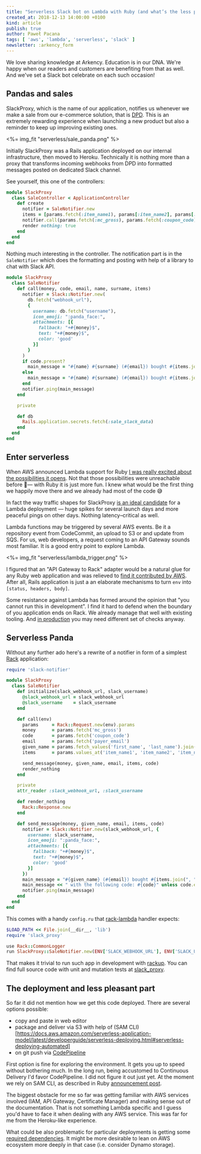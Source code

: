 ```yaml
---
title: "Serverless Slack bot on Lambda with Ruby (and what’s the less pleasant part about it)"
created_at: 2018-12-13 14:00:00 +0100
kind: article
publish: true
author: Paweł Pacana
tags: [ 'aws', 'lambda', 'serverless', 'slack' ]
newsletter: :arkency_form
---
```


We love sharing knowledge at Arkency. Education is in our DNA. We're happy when our readers and customers are benefiting from that as well. And we've set a Slack bot celebrate on each such occasion!

## Pandas and sales

SlackProxy, which is the name of our application, notifies us whenever we make a sale from our e-commerce solution, that is [DPD](https://arkency.dpdcart.com). This is an extremely rewarding experience when launching a new product but also a reminder to keep up improving existing ones.

<%= img_fit "serverless/sale_panda.png" %>

Initially SlackProxy was a Rails application deployed on our internal infrastructure, then moved to Heroku. Technically it is nothing more than a proxy that transforms incoming webhooks from DPD into formatted messages posted on dedicated Slack channel.

See yourself, this one of the controllers:

```ruby
module SlackProxy
  class SaleController < ApplicationController
    def create
      notifier = SaleNotifier.new
      items = [params.fetch(:item_name1), params[:item_name2], params[:item_name3], params[:item_name4]].compact
      notifier.call(params.fetch(:mc_gross), params.fetch(:coupon_code), params.fetch(:payer_email), params.fetch(:first_name), params.fetch(:last_name), items)
      render nothing: true
    end
  end
end
```

Nothing much interesting in the controller. The notification part is in the `SaleNotifier` which does the formatting and posting with help of a library to chat with Slack API.

```ruby
module SlackProxy
  class SaleNotifier
    def call(money, code, email, name, surname, items)
      notifier = Slack::Notifier.new(
        db.fetch("webhook_url"),
        {
          username: db.fetch("username"),
          icon_emoji: ":panda_face:",
          attachments: [{
            fallback: "+#{money}$",
            text: "+#{money}$",
            color: 'good'
          }]
        }
      )
      if code.present?
        main_message = "#{name} #{surname} (#{email}) bought #{items.join(", ")} with the following code: #{code}"
      else
        main_message = "#{name} #{surname} (#{email}) bought #{items.join(", ")}"
      end
      notifier.ping(main_message)
    end

    private

    def db
      Rails.application.secrets.fetch(:sale_slack_data)
    end
  end
end
```


## Enter serverless

When AWS announced Lambda support for Ruby [I was really excited about the possibilities it opens](https://twitter.com/pawelpacana/status/1068525554708602882). Not that those possibilities were unreachable before — with Ruby it is just more fun. I knew what would be the first thing we happily move there and we already had most of the code 😅

In fact the way traffic shapes for SlackProxy [is an ideal candidate](https://servers.lol) for a Lambda deployment — huge spikes for several launch days and more peaceful pings on other days. Nothing latency–critical as well.

Lambda functions may be triggered by several AWS events. Be it a repository event from CodeCommit, an upload to S3 or and update from SQS. For us, web developers, a request coming to an API Gateway sounds most familiar. It is a good entry point to explore Lambda.

<%= img_fit "serverless/lambda_trigger.png" %>

I figured that an "API Gateway to Rack" adapter would be a natural glue for any Ruby web application and was relieved to [find it contributed by AWS](https://github.com/aws-samples/serverless-sinatra-sample/blob/master/lambda.rb). After all, Rails application is just a an elaborate mechanisms to turn `env` into `[status, headers, body]`.

Some resistance against Lambda has formed around the opinion that "you cannot run this in development". I find it hard to defend when the boundary of you application ends on Rack. We already manage that well with existing tooling. And [in production](https://blog.arkency.com/2017/01/run-your-tests-on-production/) you may need different set of checks anyway.

## Serverless Panda

Without any further ado here's a rewrite of a notifier in form of a simplest [Rack](https://rack.github.io) application:

```ruby
require 'slack-notifier'

module SlackProxy
  class SaleNotifier
    def initialize(slack_webhook_url, slack_username)
      @slack_webhook_url = slack_webhook_url
      @slack_username    = slack_username
    end

    def call(env)
      params     = Rack::Request.new(env).params
      money      = params.fetch('mc_gross')
      code       = params.fetch('coupon_code')
      email      = params.fetch('payer_email')
      given_name = params.fetch_values('first_name', 'last_name').join(' ')
      items      = params.values_at('item_name1', 'item_name2', 'item_name3', 'item_name4').compact

      send_message(money, given_name, email, items, code)
      render_nothing
    end

    private
    attr_reader :slack_webhook_url, :slack_username

    def render_nothing
      Rack::Response.new
    end

    def send_message(money, given_name, email, items, code)
      notifier = Slack::Notifier.new(slack_webhook_url, {
        username: slack_username,
        icon_emoji: ":panda_face:",
        attachments: [{
          fallback: "+#{money}$",
          text: "+#{money}$",
          color: 'good'
        }]
      })
      main_message = "#{given_name} (#{email}) bought #{items.join(", ")}"
      main_message << " with the following code: #{code}" unless code.empty?
      notifier.ping(main_message)
    end
  end
end
```

This comes with a handy `config.ru` that [rack-lambda](https://github.com/arkency/slack_proxy/blob/843442a7722e4aed40dcfec130011d8a2a81fb58/lambda.rb#L21) handler expects:

```ruby
$LOAD_PATH << File.join(__dir__, 'lib')
require 'slack_proxy'

use Rack::CommonLogger
run SlackProxy::SaleNotifier.new(ENV['SLACK_WEBHOOK_URL'], ENV['SLACK_USERNAME'])
```

That makes it trivial to run such app in development with [rackup](https://github.com/arkency/slack_proxy/blob/843442a7722e4aed40dcfec130011d8a2a81fb58/Makefile#L9). You can find full source code with unit and mutation tests at [slack_proxy](https://github.com/arkency/slack_proxy).

## The deployment and less pleasant part

So far it did not mention how we get this code deployed. There are several options possible:

* copy and paste in web editor
* package and deliver via S3 with help of (SAM CLI)[https://docs.aws.amazon.com/serverless-application-model/latest/developerguide/serverless-deploying.html#serverless-deploying-automated]
* on git push via [CodePipeline](https://docs.aws.amazon.com/lambda/latest/dg/build-pipeline.html)

First option is fine for exploring the environment. It gets you up to speed without bothering much. In the long run, being accustomed to Continuous Delivery I'd favor CodePipeline. I did not figure it out just yet. At the moment we rely on SAM CLI, as described in Ruby [announcement post](https://aws.amazon.com/blogs/compute/announcing-ruby-support-for-aws-lambda/).

The biggest obstacle for me so far was getting familiar with AWS services involved (IAM, API Gateway, Certificate Manager) and making sense out of the documentation. That is not something Lambda specific and I guess you'd have to face it when dealing with any AWS service. This was far for me from the Heroku-like experience.

What could be also problematic for particular deployments is getting some [required dependencies](https://www.reddit.com/r/ruby/comments/a3e7a1/postgresql_on_aws_lambda_ruby/). It might be more desirable to lean on AWS ecosystem more deeply in that case (i.e. consider Dynamo storage).
